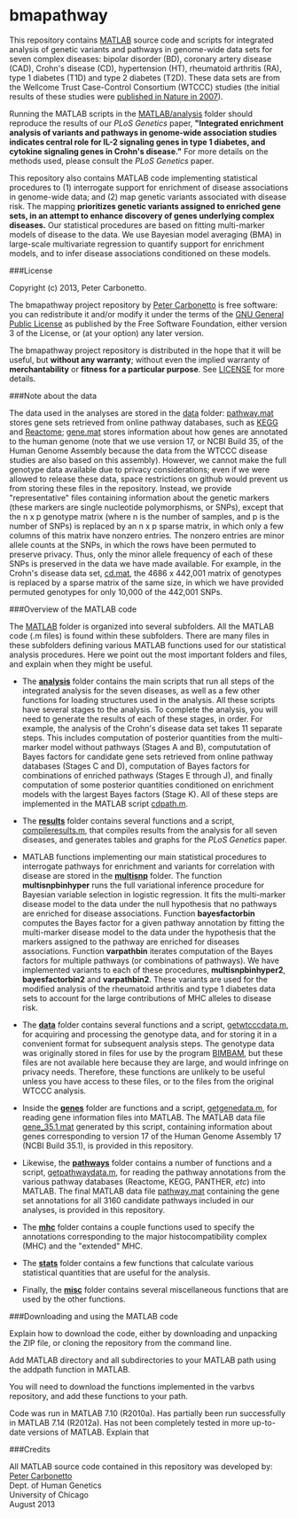 bmapathway
==========

This repository contains [MATLAB](www.mathworks.com/products/matlab)
source code and scripts for integrated analysis of genetic variants
and pathways in genome-wide data sets for seven complex diseases:
bipolar disorder (BD), coronary artery disease (CAD), Crohn's disease
(CD), hypertension (HT), rheumatoid arthritis (RA), type 1 diabetes
(T1D) and type 2 diabetes (T2D). These data sets are from the Wellcome
Trust Case-Control Consortium (WTCCC) studies (the initial results of
these studies were
[published in Nature in 2007](http://dx.doi.org/10.1038/nature05911)).

Running the MATLAB scripts in the [MATLAB/analysis](MATLAB/analysis)
folder should reproduce the results of our *PLoS Genetics* paper,
**"Integrated enrichment analysis of variants and pathways in
genome-wide association studies indicates central role for IL-2
signaling genes in type 1 diabetes, and cytokine signaling genes in
Crohn's disease."** For more details on the methods used, please
consult the *PLoS Genetics* paper.

This repository also contains MATLAB code implementing statistical
procedures to (1) interrogate support for enrichment of disease
associations in genome-wide data; and (2) map genetic variants
associated with disease risk. The mapping **prioritizes genetic
variants assigned to enriched gene sets, in an attempt to enhance
discovery of genes underlying complex diseases.** Our statistical
procedures are based on fitting multi-marker models of disease to the
data. We use Bayesian model averaging (BMA) in large-scale
multivariate regression to quantify support for enrichment models, and
to infer disease associations conditioned on these models.

###License

Copyright (c) 2013, Peter Carbonetto.

The bmapathway project repository by
[Peter Carbonetto](http://github.com/pcarbo) is free software: you can
redistribute it and/or modify it under the terms of the
[GNU General Public License](http://www.gnu.org/licenses/gpl.html)
as published by the Free Software Foundation, either
version 3 of the License, or (at your option) any later version.

The bmapathway project repository is distributed in the hope that it
will be useful, but **without any warranty**; without even the implied
warranty of **merchantability** or **fitness for a particular
purpose**. See [LICENSE](LICENSE) for more details.

###Note about the data

The data used in the analyses are stored in the [data](data) folder:
[pathway.mat](data/pathway.mat) stores gene sets retrieved from online
pathway databases, such as [KEGG](http://www.genome.jp/kegg) and
[Reactome](http://www.reactome.org); [gene.mat](data/gene.mat) stores
information about how genes are annotated to the human genome (note
that we use version 17, or NCBI Build 35, of the Human Genome Assembly
because the data from the WTCCC disease studies are also based on this
assembly). However, we cannot make the full genotype data available
due to privacy considerations; even if we were allowed to release
these data, space restrictions on github would prevent us from storing
these files in the repository. Instead, we provide "representative"
files containing information about the genetic markers (these markers
are single nucleotide polymorphisms, or SNPs), except that the n x p
genotype matrix (where n is the number of samples, and p is the number
of SNPs) is replaced by an n x p sparse matrix, in which only a few
columns of this matrix have nonzero entries. The nonzero entries are
minor allele counts at the SNPs, in which the rows have been permuted
to preserve privacy. Thus, only the minor allele frequency of each of
these SNPs is preserved in the data we have made available. For
example, in the Crohn's disease data set, [cd.mat](data/cd.mat), the
4686 x 442,001 matrix of genotypes is replaced by a sparse matrix of
the same size, in which we have provided permuted genotypes for only
10,000 of the 442,001 SNPs.

###Overview of the MATLAB code

The [MATLAB](MATLAB) folder is organized into several subfolders. All
the MATLAB code (.m files) is found within these subfolders. There are
many files in these subfolders defining various MATLAB functions used
for our statistical analysis procedures. Here we point out the most
important folders and files, and explain when they might be useful.

+ The **[analysis](MATLAB/analysis)** folder contains the main scripts
  that run all steps of the integrated analysis for the seven
  diseases, as well as a few other functions for loading structures
  used in the analysis. All these scripts have several stages to the
  analysis. To complete the analysis, you will need to generate the
  results of each of these stages, in order. For example, the analysis
  of the Crohn's disease data set takes 11 separate steps. This
  includes computation of posterior quantities from the multi-marker
  model without pathways (Stages A and B), compututation of Bayes
  factors for candidate gene sets retrieved from online pathway
  databases (Stages C and D), computation of Bayes factors for
  combinations of enriched pathways (Stages E through J), and finally
  computation of some posterior quantities conditioned on enrichment
  models with the largest Bayes factors (Stage K). All of these steps
  are implemented in the MATLAB script [cdpath.m](MATLAB/analysis/cdpath.m).

+ The **[results](MATLAB/results)** folder contains several functions
  and a script, [compileresults.m](MATLAB/results/compileresults.m),
  that compiles results from the analysis for all seven diseases, and
  generates tables and graphs for the *PLoS Genetics* paper.

+ MATLAB functions implementing our main statistical procedures to
  interrogate pathways for enrichment and variants for correlation
  with disease are stored in the **[multisnp](MATLAB/multisnp)**
  folder. The function **multisnpbinhyper** runs the full variational
  inference procedure for Bayesian variable selection in logistic
  regression. It fits the multi-marker disease model to the data under
  the null hypothesis that no pathways are enriched for disease
  associations. Function **bayesfactorbin** computes the Bayes factor
  for a given pathway annotation by fitting the multi-marker disease
  model to the data under the hypothesis that the markers assigned to
  the pathway are enriched for diseases associations. Function
  **varpathbin** iterates computation of the Bayes factors for
  multiple pathways (or combinations of pathways). We have implemented
  variants to each of these procedures, **multisnpbinhyper2**,
  **bayesfactorbin2** and **varpathbin2**. These variants are used for
  the modified analysis of the rheumatoid arthritis and type 1
  diabetes data sets to account for the large contributions of MHC
  alleles to disease risk.

+ The **[data](MATLAB/data)** folder contains several functions and a
  script, [getwtcccdata.m](MATLAB/data/getwtcccdata.m), for acquiring
  and processing the genotype data, and for storing it in a convenient
  format for subsequent analysis steps. The genotype data was
  originally stored in files for use by the program
  [BIMBAM](http://www.bcm.edu/cnrc/mcmcmc/index.cfm?pmid=18981), but
  these files are not available here because they are large, and would
  infringe on privacy needs. Therefore, these functions are unlikely
  to be useful unless you have access to these files, or to the files
  from the original WTCCC analysis.

+ Inside the **[genes](MATLAB/genes)** folder are functions and a
  script, [getgenedata.m](MATLAB/genes/getgenedata.m), for reading
  gene information files into MATLAB. The MATLAB data file
  [gene_35.1.mat](data/gene_35.1.mat) generated by this script,
  containing information about genes corresponding to version 17 of
  the Human Genome Assembly 17 (NCBI Build 35.1), is provided in this
  repository.

+ Likewise, the **[pathways](MATLAB/pathways)** folder contains a
  number of functions and a script,
  [getpathwaydata.m](MATLAB/pathways), for reading the pathway
  annotations from the various pathway databases (Reactome, KEGG,
  PANTHER, *etc*) into MATLAB. The final MATLAB data file
  [pathway.mat](data/pathway.mat) containing the gene set annotations
  for all 3160 candidate pathways included in our analyses, is
  provided in this repository.

+ The **[mhc](MATLAB/mhc)** folder contains a couple functions used to
  specify the annotations corresponding to the major
  histocompatibility complex (MHC) and the "extended" MHC.

+ The **[stats](MATLAB/stats)** folder contains a few functions that
  calculate various statistical quantities that are useful for the
  analysis.

+ Finally, the **[misc](MATLAB/misc)** folder contains several
  miscellaneous functions that are used by the other functions.

###Downloading and using the MATLAB code

Explain how to download the code, either by downloading and unpacking
the ZIP file, or cloning the repository from the command line.

Add MATLAB directory and all subdirectories to your MATLAB path using
the addpath function in MATLAB.

You will need to download the functions implemented in the varbvs
repository, and add these functions to your path.

Code was run in MATLAB 7.10 (R2010a). Has partially been run
successfully in MATLAB 7.14 (R2012a). Has not been completely tested
in more up-to-date versions of MATLAB. Explain that 

###Credits

All MATLAB source code contained in this repository was developed by:<br>
[Peter Carbonetto](http://www.cs.ubc.ca/spider/pcarbo)<br>
Dept. of Human Genetics<br>
University of Chicago<br>
August 2013
